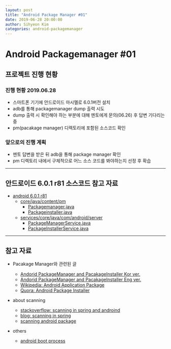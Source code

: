 ```yaml
---
layout: post
title: "Android Package Manager #01"
date: 2019-06-28 20:00:00
author: Sihyeon Kim
categories: android-packagemanager
---
```


# Android Packagemanager #01
## 프로젝트 진행 현황
### 진행 현황 2019.06.28  
- 스마트폰 기기에 안드로이드 마시멜로 6.0.1버전 설치  
- adb를 통해 packagemanager dump 출력 시도  
- dump 출력 시 확인해야 하는 부분에 대해 멘토에게 문의(06.26) 후 답변 기다리는 중  
- pm(pacakage manager) 디렉토리에 포함된 소스코드 확인  

### 앞으로의 진행 계획    
- 멘토 답변을 받은 뒤 adb을 통해 package manager 확인  
- pm 디렉토리 내에서 구체적으로 어느 소스 코드를 봐야하는지 선정 후 확습

---

## 안드로이드 6.0.1 r81 소스코드 참고 자료  
- [android 6.0.1 r81](https://android.googlesource.com/platform/frameworks/base/+/refs/tags/android-6.0.1_r81)  
  - [core/java/content/pm](https://android.googlesource.com/platform/frameworks/base/+/refs/tags/android-6.0.1_r81/core/java/android/content/pm/)  
    - [Packagemanager.java](https://android.googlesource.com/platform/frameworks/base/+/refs/tags/android-6.0.1_r81/core/java/android/content/pm/PackageManager.java)   
    - [Packageinstaller.java](https://android.googlesource.com/platform/frameworks/base/+/refs/tags/android-6.0.1_r81/core/java/android/content/pm/PackageInstaller.java)  
  - [services/core/java/com/android/server](https://android.googlesource.com/platform/frameworks/base/+/refs/tags/android-6.0.1_r81/services/core/java/com/android/server/pm)  
    - [PackageManagerService.java](https://android.googlesource.com/platform/frameworks/base/+/refs/tags/android-6.0.1_r81/services/core/java/com/android/server/pm/PackageManagerService.java)  
    - [PackageInstallerService.java](https://android.googlesource.com/platform/frameworks/base/+/refs/tags/android-6.0.1_r81/services/core/java/com/android/server/pm/PackageInstallerService.java)  

---

## 참고 자료 

- Pacakage Manager와 관련된 글
  - [Andorid PackageManager and PacakageInstaller Kor ver.](http://ghostkei.blogspot.com/2015/09/external-post-in-depth-android-package_32.html)
  - [Andorid PackageManager and PacakageInstaller Eng ver.](http://kpbird.blogspot.com/2012/10/in-depth-android-package-manager-and.html)
  - [Wikipedia: Android Application Package](https://en.wikipedia.org/wiki/Android_application_package)
  - [Quora: Android Package Installer](https://www.quora.com/What-is-an-Android-package-installer)

- about scanning  
  - [stackoverflow: scanning in spring and androind ](https://stackoverflow.com/questions/11421085/implementing-spring-like-package-scanning-in-android)
  - [blog: scanning in spring](https://hamait.tistory.com/322)
  - [scanning android package](https://www.opswat.com/blog/scanning-android-package-files-apks-metadefender-cloud)

- others  
  - [android boot process](https://hackernoon.com/the-android-boot-process-2ce4c498615b)
